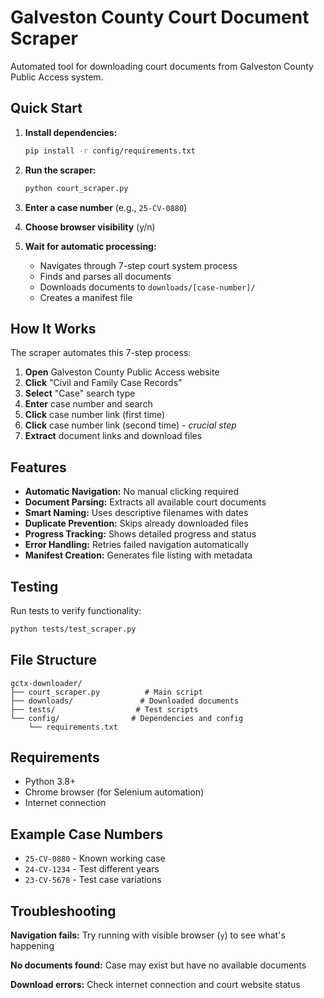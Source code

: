 # Galveston County Court Document Scraper

Automated tool for downloading court documents from Galveston County Public Access system.

## Quick Start

1. **Install dependencies:**
   ```bash
   pip install -r config/requirements.txt
   ```

2. **Run the scraper:**
   ```bash
   python court_scraper.py
   ```

3. **Enter a case number** (e.g., `25-CV-0880`)

4. **Choose browser visibility** (y/n)

5. **Wait for automatic processing:**
   - Navigates through 7-step court system process
   - Finds and parses all documents
   - Downloads documents to `downloads/[case-number]/`
   - Creates a manifest file

## How It Works

The scraper automates this 7-step process:

1. **Open** Galveston County Public Access website
2. **Click** "Civil and Family Case Records" 
3. **Select** "Case" search type
4. **Enter** case number and search
5. **Click** case number link (first time)
6. **Click** case number link (second time) - *crucial step*
7. **Extract** document links and download files

## Features

- **Automatic Navigation:** No manual clicking required
- **Document Parsing:** Extracts all available court documents
- **Smart Naming:** Uses descriptive filenames with dates
- **Duplicate Prevention:** Skips already downloaded files
- **Progress Tracking:** Shows detailed progress and status
- **Error Handling:** Retries failed navigation automatically
- **Manifest Creation:** Generates file listing with metadata

## Testing

Run tests to verify functionality:

```bash
python tests/test_scraper.py
```

## File Structure

```
gctx-downloader/
├── court_scraper.py          # Main script
├── downloads/               # Downloaded documents
├── tests/                  # Test scripts
└── config/                # Dependencies and config
    └── requirements.txt
```

## Requirements

- Python 3.8+
- Chrome browser (for Selenium automation)
- Internet connection

## Example Case Numbers

- `25-CV-0880` - Known working case
- `24-CV-1234` - Test different years  
- `23-CV-5678` - Test case variations

## Troubleshooting

**Navigation fails:** Try running with visible browser (`y`) to see what's happening

**No documents found:** Case may exist but have no available documents

**Download errors:** Check internet connection and court website status
